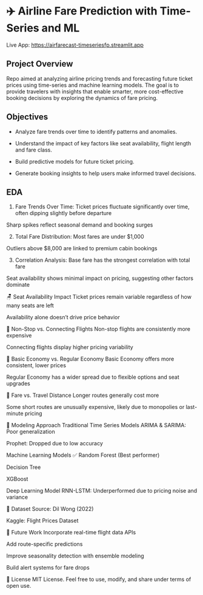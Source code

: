 # ✈️ Airline Fare Prediction with Time-Series and ML

Live App: https://airfarecast-timeseriesfp.streamlit.app

## Project Overview
Repo aimed at analyzing airline pricing trends and forecasting future ticket prices using time-series and machine learning models. The goal is to provide travelers with insights that enable smarter, more cost-effective booking decisions by exploring the dynamics of fare pricing.

## Objectives
- Analyze fare trends over time to identify patterns and anomalies.

- Understand the impact of key factors like seat availability, flight length and fare class.

- Build predictive models for future ticket pricing.

- Generate booking insights to help users make informed travel decisions.

## EDA
1. Fare Trends Over Time:
Ticket prices fluctuate significantly over time, often dipping slightly before departure

Sharp spikes reflect seasonal demand and booking surges

2. Total Fare Distribution:
Most fares are under $1,000

Outliers above $8,000 are linked to premium cabin bookings

3. Correlation Analysis:
Base fare has the strongest correlation with total fare

Seat availability shows minimal impact on pricing, suggesting other factors dominate

🪑 Seat Availability Impact
Ticket prices remain variable regardless of how many seats are left

Availability alone doesn’t drive price behavior

🔀 Non-Stop vs. Connecting Flights
Non-stop flights are consistently more expensive

Connecting flights display higher pricing variability

🧳 Basic Economy vs. Regular Economy
Basic Economy offers more consistent, lower prices

Regular Economy has a wider spread due to flexible options and seat upgrades

📏 Fare vs. Travel Distance
Longer routes generally cost more

Some short routes are unusually expensive, likely due to monopolies or last-minute pricing

🧠 Modeling Approach
Traditional Time Series Models
ARIMA & SARIMA: Poor generalization

Prophet: Dropped due to low accuracy

Machine Learning Models
✅ Random Forest (Best performer)

Decision Tree

XGBoost

Deep Learning Model
RNN-LSTM: Underperformed due to pricing noise and variance

📂 Dataset
Source: Dil Wong (2022)

Kaggle: Flight Prices Dataset

🚀 Future Work
Incorporate real-time flight data APIs

Add route-specific predictions

Improve seasonality detection with ensemble modeling

Build alert systems for fare drops

📎 License
MIT License. Feel free to use, modify, and share under terms of open use.

